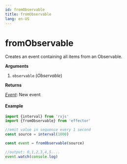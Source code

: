 ```yaml
---
id: fromObservable
title: fromObservable
lang: en-US
---
```


# fromObservable

Creates an event containing all items from an Observable.

**Arguments**

1. `observable` (_Observable_)

**Returns**

[_Event_](/api/effector/Event.md): New event

#### Example

```js
import {interval} from 'rxjs'
import {fromObservable} from 'effector'

//emit value in sequence every 1 second
const source = interval(1000)

const event = fromObservable(source)

//output: 0,1,2,3,4,5....
event.watch(console.log)
```
